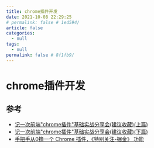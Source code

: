 ```yaml
---
title: chrome插件开发
date: 2021-10-08 22:29:25
# permalink: false # 1ed594/
article: false
categories: 
  - null
tags: 
  - null
permalink: false # 8f1fb9/
---
```




# chrome插件开发





## 参考

- [记一次前端"chrome插件"基础实战分享会(建议收藏)(上篇)](https://segmentfault.com/a/1190000039097887)
- [记一次前端"chrome插件"基础实战分享会(建议收藏)(下篇)](https://segmentfault.com/a/1190000039106904)
- [手把手从0撸一个 Chrome 插件，《特别关注-掘金》 功能](https://juejin.cn/post/7124085369926074399)